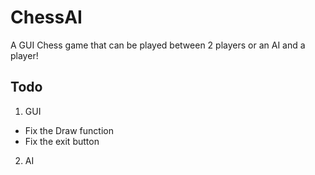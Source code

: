 # ChessAI
A GUI Chess game that can be played between 2 players or an AI and a player!

## Todo
1. GUI
  - Fix the Draw function
  - Fix the exit button
2. AI 
